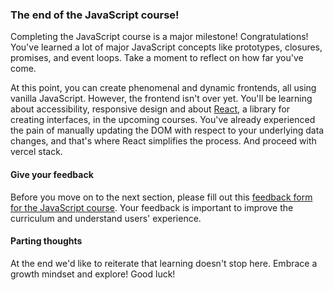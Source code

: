 ### The end of the JavaScript course!

Completing the JavaScript course is a major milestone! Congratulations! You've learned a lot of major JavaScript concepts like prototypes, closures, promises, and event loops. Take a moment to reflect on how far you've come.

At this point, you can create phenomenal and dynamic frontends, all using vanilla JavaScript. However, the frontend isn't over yet. You'll be learning about accessibility, responsive design and about [React](https://react.dev/), a library for creating interfaces, in the upcoming courses. You've already experienced the pain of manually updating the DOM with respect to your underlying data changes, and that's where React simplifies the process. And proceed with vercel stack.

#### Give your feedback

Before you move on to the next section, please fill out this [feedback form for the JavaScript course](https://docs.google.com/forms/d/e/1FAIpQLSeHcp46iWF5D7V7wPPHDeIHK0q5Nu0zXHZi46pP7ExVjULvZA/viewform?usp=sf_link). Your feedback is important to improve the curriculum and understand users' experience.

#### Parting thoughts

At the end we'd like to reiterate that learning doesn't stop here. Embrace a growth mindset and explore! Good luck!
